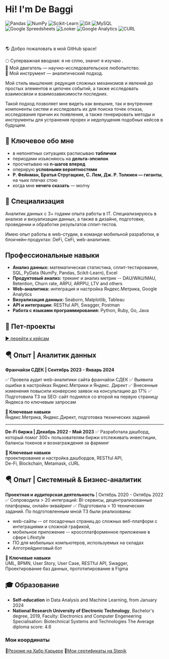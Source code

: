 # Hi! I'm De Baggi
![Pandas](https://img.shields.io/badge/pandas-150458.svg?style=for-the-badge&logo=pandas&logoColor=white)
![NumPy](https://img.shields.io/badge/NumPy-013243.svg?style=for-the-badge&logo=NumPy&logoColor=white)
![Scikit-Learn](https://img.shields.io/badge/scikitlearn-F7931E.svg?style=for-the-badge&logo=scikit-learn&logoColor=white)
![Git](https://img.shields.io/badge/Git-F05032.svg?style=for-the-badge&logo=Git&logoColor=white)
![MySQL](https://img.shields.io/badge/MySQL-4479A1.svg?style=for-the-badge&logo=MySQL&logoColor=white)</br>
![Google Spreedsheets](https://img.shields.io/badge/Google%20Sheets-34A853.svg?style=for-the-badge&logo=Google-Sheets&logoColor=white)
![Looker](https://img.shields.io/badge/Looker-4285F4.svg?style=for-the-badge&logo=Looker&logoColor=white)
![Google Analytics](https://img.shields.io/badge/Google%20Analytics-E37400.svg?style=for-the-badge&logo=Google-Analytics&logoColor=white)
![CURL](https://img.shields.io/badge/curl-073551.svg?style=for-the-badge&logo=curl&logoColor=white)

</br>

🌎 Добро пожаловать в мой GitHub space!

🌕 Суперважная вводная: я не сплю, значит я изучаю .</br> 
🧬 Мой двигатель —  научно-исследовательское любопытство.</br>
🧠 Мой инструмент — аналитический подход.</br>

Мой стиль мышления: редукция сложных механизмов и явлений до простых элементов и цепочек событий, а также исследовать  взаимосвязи и взаимозависимости последних.

Такой подход позволяет мне видеть как внешние, так и внутренние компоненты систем и исследовать их  для поиска точек отказа, исследования причин их появления, а также генерировать методы и инструменты для устранения прорех  и недопущения подобных кейсов в будущем.

##  🖖 Ключевое обо мне
+ в непонятных ситуациях расписываю **таблички** 
+ периодами изъясняюсь на **дельта-эпсилон**
+ просчитываю на **n-шагов вперед**
+ оперирую **условными вероятностями**
+ **Р. Фейнман, Братья Стругацкие, С. Лем, Дж. Р. Толкиен — гиганты**, на чьих плечах стою
+ когда мне **нечего сказать**  — молчу

## 💎 Специализация

Аналитик данных с 3+ годами опыта работы в IT. Специализируюсь в анализе и визуализации данных, а также в дизайне, подготовке, проведении и обработке результатов сплит-тестов.

Имею опыт работы в web-студии, в команде мобильной разработки, в блокчейн-продуктах: DeFi, CeFi, web-аналитике.

##  Профессиональные навыки

+ **Анализ данных:** 
математическая статистика, сплит-тестирование, 
SQL, PyData (NumPy, Pandas, Scikit-Learn), Excel
+ **Продуктовый анализ:**
трекинг и анализ метрик -- DAU/WAU/MAU, Retention, Churn rate, ARPU, ARPPU, LTV and others
+ **Web-аналитика:**
интеграция и настройка Яндекс.Метрика, Google Analytics
+ **Визуализация данных:**
Seaborn, Matplotlib, Tableau
+ **API и интеграции:**
RESTful API, Swagger, Postman
+ **Работа с языками программирования:**
Python, Ruby, Go, Java

## 🏡 Пет-проекты
[▶ перейти к кейсам](https://github.com/debaggi/DTCW-BZ-DA-ML-DS)</br>


##  🪂 Опыт | Аналитик данных

 **Франчайзи СДЕК | Сентябрь 2023 - Январь 2024**
 
✅ Провела аудит web-аналитики сайта франчайзи СДЕК
✅ Выявила ошибки в настройках Яндекс.Метрики и Яндекс. Директ
✅ Внесенные изменения повысили конверсию заявок на консультацию до 17% 
✅ Подготовила ТЗ на SEO: сайт поднялся со второй на первую страницу Яндекса по ключевым запросам


**🔑 Ключевые навыки**</br>
Яндекс.Метрика, Яндекс.Директ, подготовка технических заданий

---
**De-Fi биржа | Декабрь 2022 - Май 2023**
✅ Разработала дашборд, который помог 300+ пользователям биржи отслеживать инвестиции, балансы токенов и вознаграждения за фарминг


**🔑 Ключевые навыки**</br>
проектирование и настройка дашбордов, RESTful API,</br>
De-Fi, Blockchain, Metamask, cURL

##  🪂 Опыт | Системный & Бизнес-аналитик

**Проектная и аудиторская деятельность** | Октябрь 2020 - Октябрь 2022
✅ Сопроводила > 20 интеграций: BI-сервисы, децентрализованные платформы, онлайн-эквайринг
✅ Подготовила > 10  технических заданий. По подготовленным мной ТЗ были реализованы: 
+ web-сайты -- от посадочных страниц до сложных веб-платформ с интеграциями и сложной графикой, 
+ мобильное приложение -- кроссплатформенное приложение в сфере Lifestyle
+ ПО для мобильных компьютеров, используемых на складах
+ Алготрейдинговый бот

**🔑 Ключевые навыки**</br>
UML, BPMN, User Story, User Case, RESTful API, Swagger,</br>
Проектирование баз данных, прототипирование в Figma

## 🎓 Образование

 + **Self-education** in Data Analysis and Machine Learning, from January 2024
+ **National Research University of Electronic Technology**, Bachelor's degree, 2019, 
Faculty: Electronics and Computer Engeneering
Specialisation: Biotechnical Systems and Technologies
The Average diploma score: 4.6

### Мои координаты
📍[Резюме на Хабр Карьере](https://career.habr.com/kali_li)
📍[Мои сертификаты на Stepik](https://stepik.org/users/509054330/certificates)
